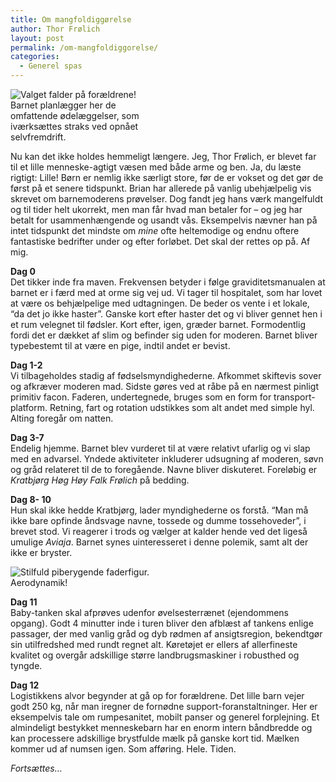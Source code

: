 ```yaml
---
title: Om mangfoldiggørelse
author: Thor Frølich
layout: post
permalink: /om-mangfoldiggorelse/
categories:
  - Generel spas
---
```

<div class="bitImage bitRight" style="width: 208px">
  <img src="http://www.abekat.net/images/barnet_01.jpg" alt="Valget falder på forældrene!" /><br /> Barnet planlægger her de omfattende ødelæggelser, som iværksættes straks ved opnået selvfremdrift.
</div>

Nu kan det ikke holdes hemmeligt længere. Jeg, Thor Frølich, er blevet far til et lille menneske-agtigt væsen med både arme og ben. Ja, du læste rigtigt: Lille! Børn er nemlig ikke særligt store, før de er vokset og det gør de først på et senere tidspunkt. Brian har allerede på vanlig ubehjælpelig vis skrevet om barnemoderens prøvelser. Dog fandt jeg hans værk mangelfuldt og til tider helt ukorrekt, men man får hvad man betaler for – og jeg har betalt for usammenhængende og usandt vås. Eksempelvis nævner han på intet tidspunkt det mindste om *mine* ofte heltemodige og endnu oftere fantastiske bedrifter under og efter forløbet. Det skal der rettes op på. Af mig.

**Dag 0**  
Det tikker inde fra maven. Frekvensen betyder i følge graviditetsmanualen at barnet er i færd med at orme sig vej ud. Vi tager til hospitalet, som har lovet at være os behjælpelige med udtagningen. De beder os vente i et lokale, “da det jo ikke haster”. Ganske kort efter haster det og vi bliver gennet hen i et rum velegnet til fødsler. Kort efter, igen, græder barnet. Formodentlig fordi det er dækket af slim og befinder sig uden for moderen. Barnet bliver typebestemt til at være en pige, indtil andet er bevist.

**Dag 1-2**  
Vi tilbageholdes stadig af fødselsmyndighederne. Afkommet skiftevis sover og afkræver moderen mad. Sidste gøres ved at råbe på en nærmest pinligt primitiv facon. Faderen, undertegnede, bruges som en form for transport-platform. Retning, fart og rotation udstikkes som alt andet med simple hyl. Alting foregår om natten.

**Dag 3-7**  
Endelig hjemme. Barnet blev vurderet til at være relativt ufarlig og vi slap med en advarsel. Yndede aktiviteter inkluderer udsugning af moderen, søvn og gråd relateret til de to foregående. Navne bliver diskuteret. Foreløbig er *Kratbjørg Høg Høy Falk Frølich* på bedding.

**Dag 8- 10**  
Hun skal ikke hedde Kratbjørg, lader myndighederne os forstå. “Man må ikke bare opfinde åndsvage navne, tossede og dumme tossehoveder”, i brevet stod. Vi reagerer i trods og vælger at kalder hende ved det ligeså umulige *Aviaja*. Barnet synes uinteresseret i denne polemik, samt alt der ikke er bryster.

<div class="bitImage bitLeft" style="width: 244px">
  <img src="http://www.abekat.net/images/barnevogn_01.jpg" alt="Stilfuld piberygende faderfigur." /><br /> Aerodynamik!
</div>

**Dag 11**  
Baby-tanken skal afprøves udenfor øvelsesterrænet (ejendommens opgang). Godt 4 minutter inde i turen bliver den afblæst af tankens enlige passager, der med vanlig gråd og dyb rødmen af ansigtsregion, bekendtgør sin utilfredshed med rundt regnet alt. Køretøjet er ellers af allerfineste kvalitet og overgår adskillige større landbrugsmaskiner i robusthed og tyngde.

**Dag 12**  
Logistikkens alvor begynder at gå op for forældrene. Det lille barn vejer godt 250 kg, når man iregner de fornødne support-foranstaltninger. Her er eksempelvis tale om rumpesanitet, mobilt panser og generel forplejning. Et almindeligt bestykket menneskebarn har en enorm intern båndbredde og kan processere adskillige brystfulde mælk på ganske kort tid. Mælken kommer ud af numsen igen. Som afføring. Hele. Tiden.

*Fortsættes…*